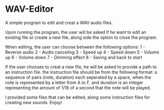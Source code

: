 # WAV-Editor
A simple program to edit and creat a WAV audio files.

Upon running the program, the user will be asked if he want to edit an existing file or create a new file, along side the option to close the program.

When editing, the user can choose between the following options:
  1 - Reverse audio
  2 - Audio canceling
  3 - Speed up
  4 - Speed down
  5 - Volume up
  6 - Volume down
  7 - Dimming effect
  8 - Saving and back to start
  
If the user chooses to creat a new file, he will be asked to provide a path to an instruction file.
the instruction file should be from the following format: a sequence of pairs (note, duration) each seperated by a space, when the note is represented by a letter from A to F, and duration is an integer representing the amount of 1/16 of a second that the note will be played.

I provided some files that can be edited, along some instruction files for creating new sounds.
Enjoy!
